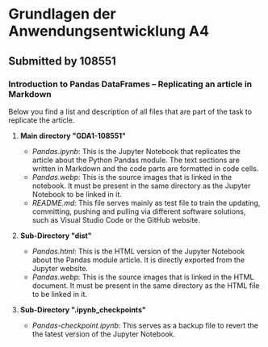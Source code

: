# Grundlagen der Anwendungsentwicklung A4

## Submitted by 108551

### Introduction to Pandas DataFrames – Replicating an article in Markdown

Below you find a list and description of all files that are part of the task to replicate the article. 

1. **Main directory "GDA1-108551"**
    - *Pandas.ipynb*: This is the Jupyter Notebook that replicates the article about the Python Pandas module. The text sections are written in Markdown and the code parts are formatted in code cells.
    - *Pandas.webp*: This is the source images that is linked in the notebook. It must be present in the same directory as the Jupyter Notebook to be linked in it.
    - *README.md*: This file serves mainly as test file to train the updating, committing, pushing and pulling via different software solutions, such as Visual Studio Code or the GitHub website.

2. **Sub-Directory "dist"**
    - *Pandas.html*: This is the HTML version of the Jupyter Notebook about the Pandas module article. It is directly exported from the Jupyter website.
    - *Pandas.webp*: This is the source images that is linked in the HTML document. It must be present in the same directory as the HTML file to be linked in it.

3. **Sub-Directory ".ipynb_checkpoints"**
    - *Pandas-checkpoint.ipynb*: This serves as a backup file to revert the the latest version of the Jupyter Notebook.
